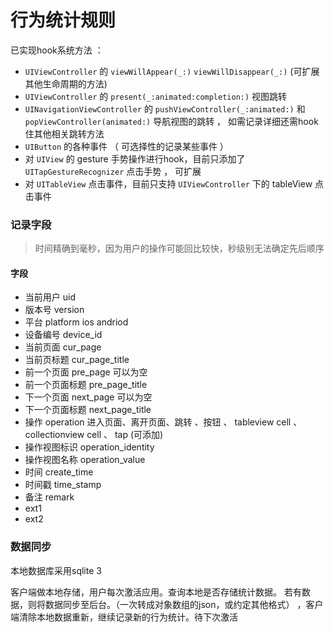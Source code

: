# 行为统计规则 


已实现hook系统方法 ： 

- `UIViewController` 的 `viewWillAppear(_:)`  `viewWillDisappear(_:)` (可扩展其他生命周期的方法)
- `UIViewController` 的 `present(_:animated:completion:)` 视图跳转 
- `UINavigationViewController` 的 `pushViewController(_:animated:)` 和 `popViewController(animated:)` 导航视图的跳转 ， 
如需记录详细还需hook住其他相关跳转方法 
- `UIButton` 的各种事件 （ 可选择性的记录某些事件 ）
- 对 `UIView` 的 gesture 手势操作进行hook，目前只添加了 `UITapGestureRecognizer` 点击手势 ， 可扩展 
- 对 `UITableView` 点击事件，目前只支持 `UIViewController` 下的 tableView 点击事件 



### 记录字段  

> 时间精确到毫秒，因为用户的操作可能回比较快，秒级别无法确定先后顺序 

#### 字段 

- 当前用户 uid
- 版本号 version 
- 平台 platform       ios andriod
- 设备编号 device_id
- 当前页面  cur_page
- 当前页标题 cur_page_title
- 前一个页面 pre_page   可以为空
- 前一个页面标题 pre_page_title
- 下一个页面 next_page   可以为空
- 下一个页面标题 next_page_title
- 操作  operation      进入页面、离开页面、跳转 、按钮 、 tableview cell 、 collectionview cell 、 tap  (可添加) 
- 操作视图标识 operation_identity
- 操作视图名称 operation_value 
- 时间 create_time 
- 时间戳 time_stamp 
- 备注 remark 
- ext1 
- ext2 

### 数据同步 

本地数据库采用sqlite 3

客户端做本地存储，用户每次激活应用。查询本地是否存储统计数据。   若有数据，则将数据同步至后台。（一次转成对象数组的json，或约定其他格式）
，客户端清除本地数据重新，继续记录新的行为统计。待下次激活



